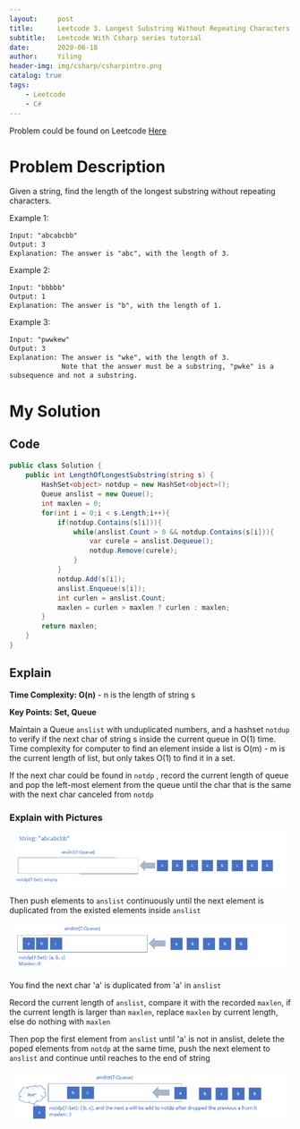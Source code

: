 ```yaml
---
layout:     post
title:      Leetcode 3. Longest Substring Without Repeating Characters Csharp(C#) Solution
subtitle:   Leetcode With Csharp series tutorial
date:       2020-06-18
author:     Yiling
header-img: img/csharp/csharpintro.png
catalog: true
tags:
    - Leetcode
    - C#
---
```


Problem could be found on Leetcode [Here](https://leetcode.com/problems/longest-substring-without-repeating-characters/)

# Problem Description

Given a string, find the length of the longest substring without repeating characters.

Example 1:

```
Input: "abcabcbb"
Output: 3 
Explanation: The answer is "abc", with the length of 3. 
```
Example 2:
```
Input: "bbbbb"
Output: 1
Explanation: The answer is "b", with the length of 1.
```
Example 3:
```
Input: "pwwkew"
Output: 3
Explanation: The answer is "wke", with the length of 3. 
             Note that the answer must be a substring, "pwke" is a subsequence and not a substring.
```

# My Solution

## Code
```c#
public class Solution {
    public int LengthOfLongestSubstring(string s) {
        HashSet<object> notdup = new HashSet<object>();
        Queue anslist = new Queue();
        int maxlen = 0;
        for(int i = 0;i < s.Length;i++){
            if(notdup.Contains(s[i])){
                while(anslist.Count > 0 && notdup.Contains(s[i])){
                    var curele = anslist.Dequeue();
                    notdup.Remove(curele);
                }
            }
            notdup.Add(s[i]);
            anslist.Enqueue(s[i]);
            int curlen = anslist.Count;
            maxlen = curlen > maxlen ? curlen : maxlen;
        }
        return maxlen;
    }
}
```

## Explain

**Time Complexity: O(n)** - n is the length of string s

**Key Points: Set, Queue**

Maintain a Queue ```anslist``` with unduplicated numbers, and a hashset ```notdup``` to verify if the next char of string s inside the current queue in O(1) time. Time complexity for computer to find an element inside a list is O(m) - m is the current length of list, but only takes O(1) to find it in a set.

If the next char could be found in ```notdp``` , record the current length of queue and pop the left-most element from the queue until the char that is the same with the next char canceled from ```notdp```

### Explain with Pictures

![Fig 3-1: initial status](\img\csharp\leetcode3-1.png)

Then push elements to ```anslist``` continuously until the next element is duplicated from the existed elements inside ```anslist```

![Fig 3-2](\img\csharp\leetcode3-2.png)

You find the next char 'a' is duplicated from 'a' in ```anslist```

Record the current length of ```anslist```, compare it with the recorded ```maxlen```, if the current length is larger than ```maxlen```, replace ```maxlen``` by current length, else do nothing with ```maxlen```

Then pop the first element from ```anslist``` until 'a' is not in anslist, delete the poped elements from ```notdp``` at the same time, push the next element to ```anslist``` and continue until reaches to the end of string

![Fig 3-3](\img\csharp\leetcode3-3.png)